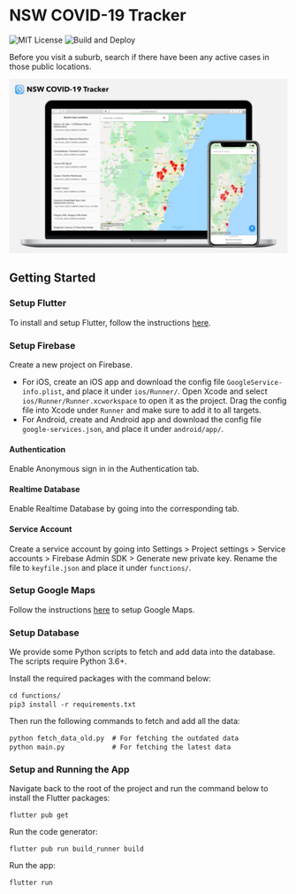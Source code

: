 # NSW COVID-19 Tracker

![MIT License](https://img.shields.io/github/license/zeshuaro/nsw-covid-tracker)
![Build and Deploy](https://github.com/zeshuaro/nsw-covid-tracker/workflows/Build%20and%20Deploy/badge.svg)

Before you visit a suburb, search if there have been any active cases in those public locations.

![Screenshots](images/screenshots.png)

## Getting Started

### Setup Flutter

To install and setup Flutter, follow the instructions [here](https://flutter.dev/docs/get-started/install).

### Setup Firebase

Create a new project on Firebase.

- For iOS, create an iOS app and download the config file `GoogleService-info.plist`, and place it under `ios/Runner/`. Open Xcode and select `ios/Runner/Runner.xcworkspace` to open it as the project. Drag the config file into Xcode under `Runner` and make sure to add it to all targets.
- For Android, create and Android app and download the config file `google-services.json`, and place it under `android/app/`.

#### Authentication

Enable Anonymous sign in in the Authentication tab.

#### Realtime Database

Enable Realtime Database by going into the corresponding tab.

#### Service Account

Create a service account by going into Settings > Project settings > Service accounts > Firebase Admin SDK > Generate new private key. Rename the file to `keyfile.json` and place it under `functions/`.

### Setup Google Maps

Follow the instructions [here](https://pub.dev/packages/google_maps_flutter#getting-started) to setup Google Maps.

### Setup Database

We provide some Python scripts to fetch and add data into the database. The scripts require Python 3.6+. 

Install the required packages with the command below:

    cd functions/
    pip3 install -r requirements.txt

Then run the following commands to fetch and add all the data:

    python fetch_data_old.py  # For fetching the outdated data
    python main.py            # For fetching the latest data

### Setup and Running the App

Navigate back to the root of the project and run the command below to install the Flutter packages:

    flutter pub get

Run the code generator:

    flutter pub run build_runner build

Run the app:

    flutter run
